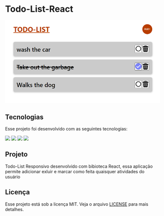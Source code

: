 # Todo-List-React

<p align="center" border="none">
  <img alt="Todo-List" src="./public/assets/todo_List_img.png">
</p>


## Tecnologias

Esse projeto foi desenvolvido com as seguintes tecnologias:  


<p><img src="https://img.icons8.com/color/48/000000/javascript--v1.png" width="40"/>
<img src="https://img.icons8.com/color/48/000000/html-5--v1.png" width="40"/>
<img src="https://img.icons8.com/color/48/000000/css3.png"  width="40"/>
<img src="https://img.icons8.com/cute-clipart/64/000000/react-native.png" width="40"/></p>

## Projeto 

Todo-List Responsivo desenvolvido com bibioteca React, essa aplicação permite adicionar exluir e marcar como feita quaisquer atividades do usuário

## Licença

Esse projeto está sob a licença MIT. Veja o arquivo [LICENSE](https://github.com/WyllianSilveira/Todo-List-React/blob/main/LICENSE) para mais detalhes.
